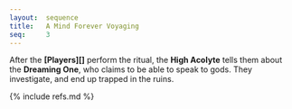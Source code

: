 ```yaml
---
layout:  sequence
title:   A Mind Forever Voyaging
seq:     3
---
```


After the **[Players][]** perform the ritual,
the **High Acolyte** tells them about the **Dreaming One**,
who claims to be able to speak to gods.
They investigate, and end up trapped in the ruins.


{% include refs.md %}




